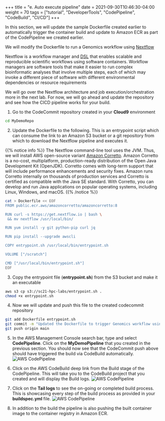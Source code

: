 +++
title = "e. Auto execute pipeline"
date = 2021-09-30T10:46:30-04:00
weight = 70
tags = ["tutorial", "DeveloperTools", "CodePipeline", "CodeBuild", "CI/CD"]
+++

In this section, we will update the sample Dockerfile created earlier to automatically trigger the container build and update to Amazon ECR as part of the CodePipeline we created earlier.

We will modify the Dockerfile to run a Genomics workflow using [Nextflow](https://www.nextflow.io/index.html) 

Nextflow is a workflow manager and [DSL](https://en.wikipedia.org/wiki/Domain-specific_language) that enables scalable and reproducible scientific workflows using software containers. Workflow managers are software tools that make it easier to run complex bioinformatic analyses that involve multiple steps, each of which may invoke a different piece of software with different environmental dependencies or resource requirements

We will go over the Nextflow architecture and job execution/orchestration more in the next lab. For now, we will go ahead and update the repository and see how the CICD pipeline works for your build.


1. Go to the CodeCommit repository created in your **Cloud9** environment
```bash
cd MyDemoRepo
```

2. Update the Dockerfile to the following. This is an entrypoint script which can consume the link to an Amazon S3 bucket or a git repository from which to download the Nextflow pipeline and executes it.

{{% notice info %}}
The Nextflow command-line tool uses the JVM. Thus, we will install AWS open-source variant [Amazon Corretto](https://docs.aws.amazon.com/corretto/). Amazon Corretto is a no-cost, multiplatform, production-ready distribution of the Open Java Development Kit (OpenJDK). Corretto comes with long-term support that will include performance enhancements and security fixes. Amazon runs Corretto internally on thousands of production services and Corretto is certified as compatible with the Java SE standard. With Corretto, you can develop and run Java applications on popular operating systems, including Linux, Windows, and macOS.
{{% /notice %}}

```bash
cat > Dockerfile << EOF
FROM public.ecr.aws/amazoncorretto/amazoncorretto:8

RUN curl -s https://get.nextflow.io | bash \
 && mv nextflow /usr/local/bin/

RUN yum install -y git python-pip curl jq

RUN pip install --upgrade awscli

COPY entrypoint.sh /usr/local/bin/entrypoint.sh

VOLUME ["/scratch"]

CMD ["/usr/local/bin/entrypoint.sh"]
EOF
```

3. Copy the entrypoint file (**entrypoint.sh**) from the S3 bucket and make it an executable
```bash
aws s3 cp s3://sc21-hpc-labs/entrypoint.sh .
chmod +x entrypoint.sh
```

4. Now we will update and push this file to the created codecommit repository
```bash
git add Dockerfile entrypoint.sh
git commit -m "Updated the Dockerfile to trigger Genomics workflow using Nextflow" 
git push origin main
```

5. In the AWS Management Console search bar, type and select **CodePipeline**. Click on the **MyDemoPipeline** that you created in the previous section. You should now see that the CodeCommit push above should have triggered the build via CodeBuild automatically. 
![AWS CodePipeline](/images/cicd/codepipeline-6.png)

6. Click on the AWS CodeBuild deep link from the Build stage of the CodePipeline. This will take you to the CodeBuild project that you created and will display the Build logs.
![AWS CodePipeline](/images/cicd/codepipeline-7.png)


7. Click on the **Tail logs** to see the on-going or completed build process. This is showcasing every step of the build process as provided in your **buildspec.yml** file.
![AWS CodePipeline](/images/cicd/codepipeline-8.png)

8. In addition to the build the pipeline is also pushing the built container image to the container registry in Amazon ECR. 






 
